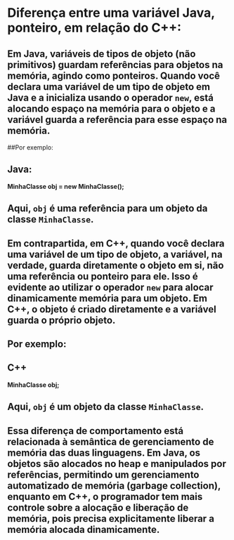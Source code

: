 # Diferença entre uma variável Java, ponteiro, em relação do C++:
## Em Java, variáveis de tipos de objeto (não primitivos) guardam referências para objetos na memória, agindo como ponteiros. Quando você declara uma variável de um tipo de objeto em Java e a inicializa usando o operador `new`, está alocando espaço na memória para o objeto e a variável guarda a referência para esse espaço na memória.

##Por exemplo:
## Java:
**MinhaClasse obj = new MinhaClasse();**

## Aqui, `obj` é uma referência para um objeto da classe `MinhaClasse`.

## Em contrapartida, em C++, quando você declara uma variável de um tipo de objeto, a variável, na verdade, guarda diretamente o objeto em si, não uma referência ou ponteiro para ele. Isso é evidente ao utilizar o operador `new` para alocar dinamicamente memória para um objeto. Em C++, o objeto é criado diretamente e a variável guarda o próprio objeto.

## Por exemplo:
## C++
**MinhaClasse obj;**

## Aqui, `obj` é um objeto da classe `MinhaClasse`.
## Essa diferença de comportamento está relacionada à semântica de gerenciamento de memória das duas linguagens. Em Java, os objetos são alocados no heap e manipulados por referências, permitindo um gerenciamento automatizado de memória (garbage collection), enquanto em C++, o programador tem mais controle sobre a alocação e liberação de memória, pois precisa explicitamente liberar a memória alocada dinamicamente.
